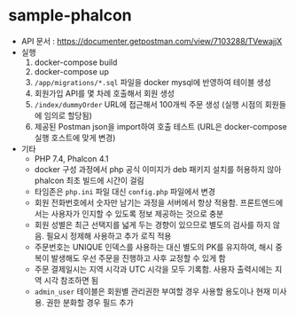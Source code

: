# sample-phalcon

- API 문서 : https://documenter.getpostman.com/view/7103288/TVewajjX
- 실행
  1. docker-compose build
  2. docker-compose up
  3. `/app/migrations/*.sql` 파일을 docker mysql에 반영하여 테이블 생성
  4. 회원가입 API를 몇 차례 호출해서 회원 생성
  5. `/index/dummyOrder` URL에 접근해서 100개씩 주문 생성 (실행 시점의 회원들에 임의로 할당됨)
  6. 제공된 Postman json을 import하여 호출 테스트 (URL은 docker-compose 실행 호스트에 맞게 변경)
- 기타
  * PHP 7.4, Phalcon 4.1
  * docker 구성 과정에서 php 공식 이미지가 deb 패키지 설치를 허용하지 않아 phalcon 최초 빌드에 시간이 걸림
  * 타임존은 `php.ini` 파일 대신 `config.php` 파일에서 변경
  * 회원 전화번호에서 숫자만 남기는 과정을 서버에서 항상 적용함. 프론트엔드에서는 사용자가 인지할 수 있도록 정보 제공하는 것으로 충분
  * 회원 성별은 최근 선택지를 넓게 두는 경향이 있으므로 별도의 검사를 하지 않음. 필요시 정제해 사용하고 추가 로직 적용
  * 주문번호는 UNIQUE 인덱스를 사용하는 대신 별도의 PK를 유지하여, 해시 중복이 발생해도 우선 주문을 진행하고 사후 교정할 수 있게 함
  * 주문 결제일시는 지역 시각과 UTC 시각을 모두 기록함. 사용자 출력시에는 지역 시각 참조하면 됨
  * `admin_user` 테이블은 회원별 관리권한 부여할 경우 사용할 용도이나 현재 미사용. 권한 분화할 경우 필드 추가